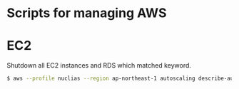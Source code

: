 # Scripts for managing AWS

# EC2

Shutdown all EC2 instances and RDS which matched keyword.

``` bash
$ aws --profile nuclias --region ap-northeast-1 autoscaling describe-auto-scaling-groups | jq '.AutoScalingGroups[].AutoScalingGroupName' | grep test2
```